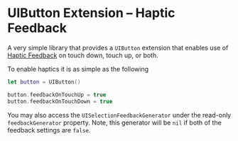# UIButton Extension – Haptic Feedback 

A very simple library that provides a `UIButton` extension that enables use of [Haptic Feedback](https://developer.apple.com/design/human-interface-guidelines/ios/user-interaction/haptics/) on touch down, touch up, or both.

To enable haptics it is as simple as the following

```swift
let button = UIButton()

button.feedbackOnTouchUp = true
button.feedbackOnTouchDown = true
```

You may also access the `UISelectionFeedbackGenerator` under the read-only `feedbackGenerator` property. Note, this generator will be `nil` if both of the feedback settings are `false`.
